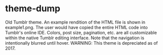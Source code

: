 # theme-dump
Old Tumblr theme. An example rendition of the HTML file is shown in example1.png. The user would have copied the entire HTML code into Tumblr's online IDE. Colors, post size, pagination, etc. are all customizable within the native Tumblr editing interface. Note that the navigation is intentionally blurred until hover. WARNING: This theme is depreciated as of 2017.
